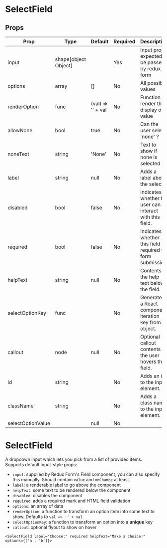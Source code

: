 SelectField
===========


Props
-----

Prop                  | Type     | Default                   | Required | Description
--------------------- | -------- | ------------------------- | -------- | -----------
input|shape[object Object]||Yes|Input props, expected to be passed by redux-form
options|array|[]|No|All possible values
renderOption|func|(val) => '' + val|No|Function to render the display of a value
allowNone|bool|true|No|Can the user select 'none' ?
noneText|string|'None'|No|Text to show if none is selected
label|string|null|No|Adds a label above the select
disabled|bool|false|No|Indicates whether the user can interact with this field.
required|bool|false|No|Indicates whether this field is required for form submission.
helpText|string|null|No|Contents of the help text below the field.
selectOptionKey|func||No|Generates a React component iteration key from an object.
callout|node|null|No|Optional callout contents if the user hovers the field.
id|string||No|Adds an id to the input element.
className|string||No|Adds a class name to the input element.
selectOptionValue||null|No|

# SelectField

A dropdown input which lets you pick from a list of provided items. Supports default input-style props:

* `input`: supplied by Redux Form's Field component, you can also specify this manually. Should contain `value` and `onChange` at least.
* `label`: a renderable label to go above the component
* `helpText`: some text to be rendered below the component
* `disabled`: disables the component
* `required`: adds a required mark and HTML field validation
* `options`: an array of data
* `renderOption`: a function to transform an option item into some text to show. Defaults to `val => '' + val`
* `selectOptionKey`: a function to transform an option into a **unique** key
* `callout`: optional flyout to show on hover

```
<SelectField label="Choose:" required helpText="Make a choice!" options={['a', 'b']}>
```
